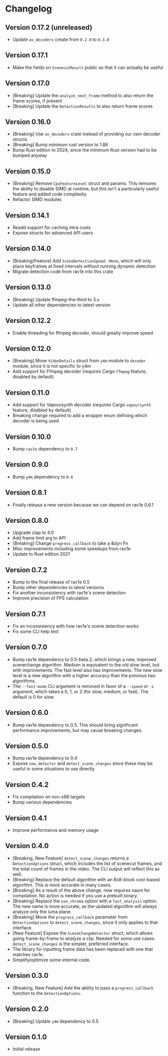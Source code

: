 # Changelog

## Version 0.17.2 (unreleased)

- Update `av_decoders` create from `0.2.0` to `0.3.0`

## Version 0.17.1

- Make the fields on `ScenecutResult` public so that it can actually be useful

## Version 0.17.0

- [Breaking] Update the `analyze_next_frame` method to also return the frame scores, if present
- [Breaking] Update the `DetectionResults` to also return frame scores

## Version 0.16.0

- [Breaking] Use `av_decoders` crate instead of providing our own decoder structs
- [Breaking] Bump minimum rust version to 1.86
- Bump Rust edition to 2024, since the minimum Rust version had to be bumped anyway

## Version 0.15.0

- [Breaking] Remove `CpuFeatureLevel` struct and params. This removes the ability
  to disable SIMD at runtime, but this isn't a particularly useful feature
  and added code complexity.
- Refactor SIMD modules

## Version 0.14.1

- Readd support for caching intra costs
- Expose structs for advanced API users

## Version 0.14.0

- [Breaking/Feature] Add `SceneDetectionSpeed::None`, which will only place keyframes at fixed intervals without running dynamic detection
- Migrate detection code from rav1e into this crate

## Version 0.13.0

- [Breaking] Update ffmpeg-the-third to 3.x
- Update all other dependencies to latest version

## Version 0.12.2

- Enable threading for ffmpeg decoder, should greatly improve speed

## Version 0.12.0

- [Breaking] Move `VideoDetails` struct from `y4m` module to `decoder` module, since it is not specific to y4m
- Add support for Ffmpeg decoder (requires Cargo `ffmpeg` feature, disabled by default)

## Version 0.11.0

- Add support for Vapoursynth decoder (requires Cargo `vapoursynth` feature, disabled by default)
- Breaking change required to add a wrapper enum defining which decoder is being used

## Version 0.10.0

- Bump `rav1e` dependency to `0.7`

## Version 0.9.0

- Bump `y4m` dependency to `0.8`

## Version 0.8.1

- Finally release a new version because we can depend on rav1e 0.6.1

## Version 0.8.0

- Upgrade clap to 4.0
- Add frame limit arg to API
- [Breaking] Change `progress_callback` to take a &dyn Fn
- Misc improvements including some speedups from rav1e
- Update to Rust edition 2021

## Version 0.7.2

- Bump to the final release of rav1e 0.5
- Bump other dependencies to latest versions
- Fix another inconsistency with rav1e's scene detection
- Improve precision of FPS calculation

## Version 0.7.1

- Fix an inconsistency with how rav1e's scene detection works
- Fix some CLI help text

## Version 0.7.0

- Bump rav1e dependency to 0.5-beta.2, which brings a new, improved scenechange algorithm.
  Medium is equivalent to the old slow level, but with improvements. The fast level
  also has improvements. The new slow level is a new algorithm with a higher accuracy
  than the previous two algorithms.
- The `--fast-mode` CLI argument is removed in favor of a `--speed` or `-s` argument,
  which takes a 0, 1, or 2 (for slow, medium, or fast). The default is 0 for slow.

## Version 0.6.0

- Bump rav1e dependency to 0.5. This should bring significant performance improvements,
  but may cause breaking changes.

## Version 0.5.0

- Bump rav1e dependency to 0.4
- Expose `new_detector` and `detect_scene_changes` since these
  may be useful in some situations to use directly

## Version 0.4.2

- Fix compilation on non-x86 targets
- Bump various dependencies

## Version 0.4.1

- Improve performance and memory usage

## Version 0.4.0

- [Breaking, New Feature] `detect_scene_changes` returns a `DetectionOptions` struct,
  which includes the list of scenecut frames, and the total count
  of frames in the video. The CLI output will reflect this as well.
- [Breaking] Replace the default algorithm with an 8x8-block cost-based algorithm.
  This is more accurate in many cases.
- [Breaking] As a result of the above change, now requires nasm for compilation.
  No action is needed if you use a prebuilt binary.
- [Breaking] Replace the `use_chroma` option with a `fast_analysis` option.
  The new name is more accurate, as the updated algorithm will always analyze
  only the luma plane.
- [Breaking] Move the `progress_callback` parameter from `DetectionOptions`
  to `detect_scene_changes`, since it only applies to that interface.
- [New Feature] Expose the `SceneChangeDetector` struct, which allows
  going frame-by-frame to analyze a clip. Needed for some use cases.
  `detect_scene_changes` is the simpler, preferred interface.
- The library for inputting frame data has been replaced
  with one that matches rav1e.
- Simplify/optimize some internal code.

## Version 0.3.0

- [Breaking, New Feature] Add the ability to pass a `progress_callback` function
  to the `DetectionOptions`.

## Version 0.2.0

- [Breaking] Update `y4m` dependency to 0.5

## Version 0.1.0

- Initial release

